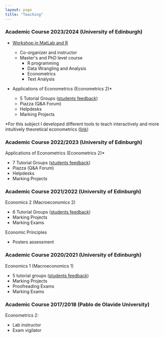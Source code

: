 ```yaml
---
layout: page
title: "Teaching"
---
```


### Academic Course 2023/2024 (University of Edinburgh)
- [Workshop in MatLab and R](https://drive.google.com/drive/folders/1_RiEFW0r_V_Bybjowgiwbq6t6-UXLX7S?usp=sharing)
  - Co-organizer and instructor
  - Master's and PhD level course
    -  R programming
    -  Data Wrangling and Analysis
    -  Econometrics
    -  Text Analysis

- Applications of Econometrics (Econometrics 2)*
  - 5 Tutorial Groups ([students feedback](https://drive.google.com/file/d/1w3zzWZpd-AlHJJZYGzW5XquSXNwIMwA9/view?usp=sharing))
  - Piazza (Q&A Forum)
  - Helpdesks
  - Marking Projects
 
*For this subject I developed different tools to teach interactively and more intuitively theoretical econometrics ([link](https://davmesrui.shinyapps.io/AoE_tutorial_1/))

### Academic Course 2022/2023 (University of Edinburgh)
Applications of Econometrics (Econometrics 2)*
- 7 Tutorial Groups ([students feedback](https://drive.google.com/file/d/19xJYe8zNnYhfLAHq_F1AQ5oY2uT4Tzoz/view?usp=sharing))
- Piazza (Q&A Forum)
- Helpdesks
- Marking Projects

### Academic Course 2021/2022 (University of Edinburgh)
Economics 2 (Macroeconomics 2)
- 6 Tutorial Groups ([students feedback](https://drive.google.com/file/d/1Q14CVvrGH5LKN2-SSVkyHDQjW9jQzG1X/view?usp=sharing))
- Marking Projects
- Marking Exams

Economic Principles
-  Posters assessment

### Academic Course 2020/2021 (University of Edinburgh)
Economics 1 (Macroeconomics 1)
- 5 tutorial groups ([students feedback](https://drive.google.com/file/d/1NAxndo9zz3noQu2LLHfMjmQaRTay05kb/view?usp=sharing))
- Marking Projects
- Proofreading Exams
- Marking Exams

### Academic Course 2017/2018 (Pablo de Olavide University)
Econometrics 2:
- Lab instructor
- Exam vigilator
